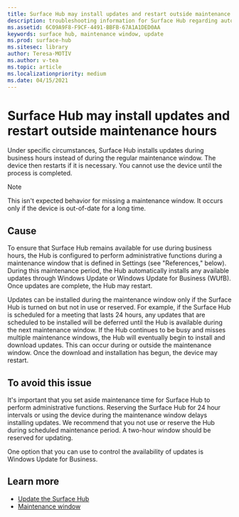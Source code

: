 ```yaml
---
title: Surface Hub may install updates and restart outside maintenance hours
description: troubleshooting information for Surface Hub regarding automatic updates
ms.assetid: 6C09A9F8-F9CF-4491-BBFB-67A1A1DED0AA
keywords: surface hub, maintenance window, update
ms.prod: surface-hub
ms.sitesec: library
author: Teresa-MOTIV
ms.author: v-tea
ms.topic: article
ms.localizationpriority: medium
ms.date: 04/15/2021
---
```


# Surface Hub may install updates and restart outside maintenance hours

Under specific circumstances, Surface Hub installs updates during business hours instead of during the regular maintenance window. The device then restarts if it is necessary. You cannot use the device until the process is completed.

> [!NOTE]  
> This isn't expected behavior for missing a maintenance window. It occurs only if the device is out-of-date for a long time.

## Cause

To ensure that Surface Hub remains available for use during business hours, the Hub is configured to perform administrative functions during a maintenance window that is defined in Settings (see "References," below). During this maintenance period, the Hub automatically installs any available updates through Windows Update or Windows Update for Business (WUfB). Once updates are complete, the Hub may restart.

Updates can be installed during the maintenance window only if the Surface Hub is turned on but not in use or reserved. For example, if the Surface Hub is scheduled for a meeting that lasts 24 hours, any updates that are scheduled to be installed will be deferred until the Hub is available during the next maintenance window. If the Hub continues to be busy and misses multiple maintenance windows, the Hub will eventually begin to install and download updates. This can occur during or outside the maintenance window. Once the download and installation has begun, the device may restart.

## To avoid this issue

It's important that you set aside maintenance time for Surface Hub to perform administrative functions. Reserving the Surface Hub for 24 hour intervals or using the device during the maintenance window delays installing updates. We recommend that you not use or reserve the Hub during scheduled maintenance period. A two-hour window should be reserved for updating.

One option that you can use to control the availability of updates is Windows Update for Business.

## Learn more
 
- [Update the Surface Hub](first-run-program-surface-hub.md#update-the-surface-hub) 
- [Maintenance window](manage-windows-updates-for-surface-hub.md#maintenance-window) 

